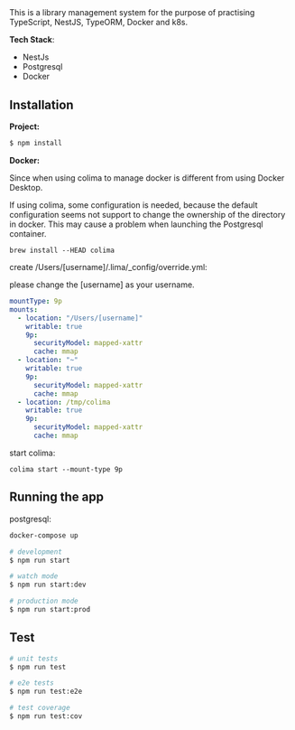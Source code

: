 ##                

This is a library management system for the purpose
of practising TypeScript, NestJS, TypeORM, Docker and k8s.

**Tech Stack**:

- NestJs
- Postgresql
- Docker

## Installation

**Project:**

```bash
$ npm install
```

**Docker:**

Since when using colima to manage docker is different from using Docker Desktop.

If using colima, some configuration is needed,
because the default configuration seems not support to change the ownership of the directory in docker.
This may cause a problem when launching the Postgresql container.

```shell
brew install --HEAD colima
```

create /Users/[username]/.lima/_config/override.yml:

please change the [username] as your username.

```yaml
mountType: 9p
mounts:
  - location: "/Users/[username]"
    writable: true
    9p:
      securityModel: mapped-xattr
      cache: mmap
  - location: "~"
    writable: true
    9p:
      securityModel: mapped-xattr
      cache: mmap
  - location: /tmp/colima
    writable: true
    9p:
      securityModel: mapped-xattr
      cache: mmap
```

start colima:

```shell
colima start --mount-type 9p
```

## Running the app

postgresql:

```bash
docker-compose up
```

```bash
# development
$ npm run start

# watch mode
$ npm run start:dev

# production mode
$ npm run start:prod
```

## Test

```bash
# unit tests
$ npm run test

# e2e tests
$ npm run test:e2e

# test coverage
$ npm run test:cov
```